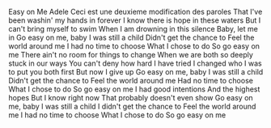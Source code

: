 Easy on Me
Adele
Ceci est une deuxieme modification des paroles
That I've been washin' my hands in forever
I know there is hope in these waters
But I can't bring myself to swim
When I am drowning in this silence
Baby, let me in
Go easy on me, baby
I was still a child
Didn't get the chance to
Feel the world around me
I had no time to choose
What I chose to do
So go easy on me
There ain't no room for things to change
When we are both so deeply stuck in our ways
You can't deny how hard I have tried
I changed who I was to put you both first
But now I give up
Go easy on me, baby
I was still a child
Didn't get the chance to
Feel the world around me
Had no time to choose
What I chose to do
So go easy on me
I had good intentions
And the highest hopes
But I know right now
That probably doesn't even show
Go easy on me, baby
I was still a child
I didn't get the chance to
Feel the world around me
I had no time to choose
What I chose to do
So go easy on me
